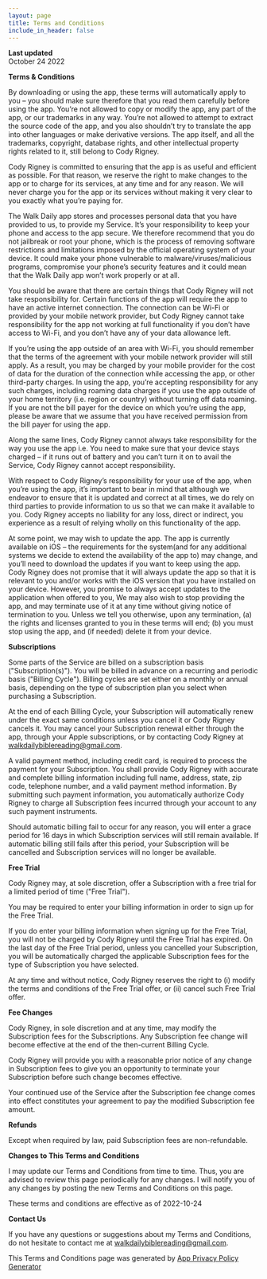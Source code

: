 ```yaml
---
layout: page
title: Terms and Conditions
include_in_header: false
---
```


**Last updated**  
October 24 2022

**Terms & Conditions**

By downloading or using the app, these terms will automatically apply to you – you should make sure therefore that you read them carefully before using the app. You’re not allowed to copy or modify the app, any part of the app, or our trademarks in any way. You’re not allowed to attempt to extract the source code of the app, and you also shouldn’t try to translate the app into other languages or make derivative versions. The app itself, and all the trademarks, copyright, database rights, and other intellectual property rights related to it, still belong to Cody Rigney.

Cody Rigney is committed to ensuring that the app is as useful and efficient as possible. For that reason, we reserve the right to make changes to the app or to charge for its services, at any time and for any reason. We will never charge you for the app or its services without making it very clear to you exactly what you’re paying for.

The Walk Daily app stores and processes personal data that you have provided to us, to provide my Service. It’s your responsibility to keep your phone and access to the app secure. We therefore recommend that you do not jailbreak or root your phone, which is the process of removing software restrictions and limitations imposed by the official operating system of your device. It could make your phone vulnerable to malware/viruses/malicious programs, compromise your phone’s security features and it could mean that the Walk Daily app won’t work properly or at all.

You should be aware that there are certain things that Cody Rigney will not take responsibility for. Certain functions of the app will require the app to have an active internet connection. The connection can be Wi-Fi or provided by your mobile network provider, but Cody Rigney cannot take responsibility for the app not working at full functionality if you don’t have access to Wi-Fi, and you don’t have any of your data allowance left.

If you’re using the app outside of an area with Wi-Fi, you should remember that the terms of the agreement with your mobile network provider will still apply. As a result, you may be charged by your mobile provider for the cost of data for the duration of the connection while accessing the app, or other third-party charges. In using the app, you’re accepting responsibility for any such charges, including roaming data charges if you use the app outside of your home territory (i.e. region or country) without turning off data roaming. If you are not the bill payer for the device on which you’re using the app, please be aware that we assume that you have received permission from the bill payer for using the app.

Along the same lines, Cody Rigney cannot always take responsibility for the way you use the app i.e. You need to make sure that your device stays charged – if it runs out of battery and you can’t turn it on to avail the Service, Cody Rigney cannot accept responsibility.

With respect to Cody Rigney’s responsibility for your use of the app, when you’re using the app, it’s important to bear in mind that although we endeavor to ensure that it is updated and correct at all times, we do rely on third parties to provide information to us so that we can make it available to you. Cody Rigney accepts no liability for any loss, direct or indirect, you experience as a result of relying wholly on this functionality of the app.

At some point, we may wish to update the app. The app is currently available on iOS – the requirements for the system(and for any additional systems we decide to extend the availability of the app to) may change, and you’ll need to download the updates if you want to keep using the app. Cody Rigney does not promise that it will always update the app so that it is relevant to you and/or works with the iOS version that you have installed on your device. However, you promise to always accept updates to the application when offered to you, We may also wish to stop providing the app, and may terminate use of it at any time without giving notice of termination to you. Unless we tell you otherwise, upon any termination, (a) the rights and licenses granted to you in these terms will end; (b) you must stop using the app, and (if needed) delete it from your device.

**Subscriptions**

Some parts of the Service are billed on a subscription basis ("Subscription(s)"). You will be billed in advance on a recurring and periodic basis ("Billing Cycle"). Billing cycles are set either on a monthly or annual basis, depending on the type of subscription plan you select when purchasing a Subscription.

At the end of each Billing Cycle, your Subscription will automatically renew under the exact same conditions unless you cancel it or Cody Rigney cancels it. You may cancel your Subscription renewal either through the app, through your Apple subscriptions, or by contacting Cody Rigney at walkdailybiblereading@gmail.com.

A valid payment method, including credit card, is required to process the payment for your Subscription. You shall provide Cody Rigney with accurate and complete billing information including full name, address, state, zip code, telephone number, and a valid payment method information. By submitting such payment information, you automatically authorize Cody Rigney to charge all Subscription fees incurred through your account to any such payment instruments.

Should automatic billing fail to occur for any reason, you will enter a grace period for 16 days in which Subscription services will still remain available. If automatic billing still fails after this period, your Subscription will be cancelled and Subscription services will no longer be available.

**Free Trial**

Cody Rigney may, at sole discretion, offer a Subscription with a free trial for a limited period of time ("Free Trial").

You may be required to enter your billing information in order to sign up for the Free Trial.

If you do enter your billing information when signing up for the Free Trial, you will not be charged by Cody Rigney until the Free Trial has expired. On the last day of the Free Trial period, unless you cancelled your Subscription, you will be automatically charged the applicable Subscription fees for the type of Subscription you have selected.

At any time and without notice, Cody Rigney reserves the right to (i) modify the terms and conditions of the Free Trial offer, or (ii) cancel such Free Trial offer.

**Fee Changes**

Cody Rigney, in sole discretion and at any time, may modify the Subscription fees for the Subscriptions. Any Subscription fee change will become effective at the end of the then-current Billing Cycle.

Cody Rigney will provide you with a reasonable prior notice of any change in Subscription fees to give you an opportunity to terminate your Subscription before such change becomes effective.

Your continued use of the Service after the Subscription fee change comes into effect constitutes your agreement to pay the modified Subscription fee amount.

**Refunds**

Except when required by law, paid Subscription fees are non-refundable.

**Changes to This Terms and Conditions**

I may update our Terms and Conditions from time to time. Thus, you are advised to review this page periodically for any changes. I will notify you of any changes by posting the new Terms and Conditions on this page.

These terms and conditions are effective as of 2022-10-24

**Contact Us**

If you have any questions or suggestions about my Terms and Conditions, do not hesitate to contact me at walkdailybiblereading@gmail.com.

This Terms and Conditions page was generated by [App Privacy Policy Generator](https://app-privacy-policy-generator.nisrulz.com/)